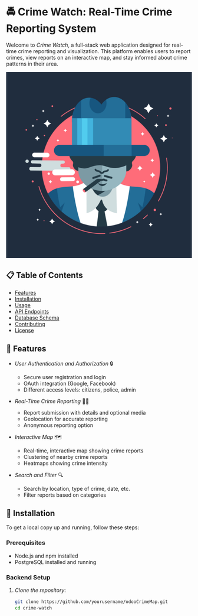 # 🚔 Crime Watch: Real-Time Crime Reporting System

Welcome to *Crime Watch*, a full-stack web application designed for real-time crime reporting and visualization. This platform enables users to report crimes, view reports on an interactive map, and stay informed about crime patterns in their area.

![Crime Watch](3599743.jpg)

## 📋 Table of Contents
- [Features](#features)
- [Installation](#installation)
- [Usage](#usage)
- [API Endpoints](#api-endpoints)
- [Database Schema](#database-schema)
- [Contributing](#contributing)
- [License](#license)

## 🌟 Features

- *User Authentication and Authorization* 🔒
  - Secure user registration and login
  - OAuth integration (Google, Facebook)
  - Different access levels: citizens, police, admin

- *Real-Time Crime Reporting* 🕵‍♀
  - Report submission with details and optional media
  - Geolocation for accurate reporting
  - Anonymous reporting option

- *Interactive Map* 🗺
  - Real-time, interactive map showing crime reports
  - Clustering of nearby crime reports
  - Heatmaps showing crime intensity

- *Search and Filter* 🔍
  - Search by location, type of crime, date, etc.
  - Filter reports based on categories

## 🚀 Installation

To get a local copy up and running, follow these steps:

### Prerequisites

- Node.js and npm installed
- PostgreSQL installed and running

### Backend Setup

1. *Clone the repository*:
   ```sh
   git clone https://github.com/yourusername/odooCrimeMap.git
   cd crime-watch
